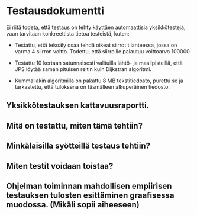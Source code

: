 # Testausdokumentti

Ei riitä todeta, että testaus on tehty käyttäen automaattisia yksikkötestejä, vaan tarvitaan konkreettista tietoa testeistä, kuten:

 * Testattu, että tekoäly osaa tehdä oikeat siirrot tilanteessa, jossa on varma 4 siirron voitto. Todettu, että siirroille palautuu voittoarvo 100000.
 
 * Testattu 10 kertaan satunnaisesti valituilla lähtö- ja maalipisteillä, että JPS löytää saman pituisen reitin kuin Dijkstran algoritmi.
 
 * Kummallakin algoritmilla on pakattu 8 MB tekstitiedosto, purettu se ja tarkastettu, että tuloksena on täsmälleen alkuperäinen tiedosto.


## Yksikkötestauksen kattavuusraportti.
## Mitä on testattu, miten tämä tehtiin?
## Minkälaisilla syötteillä testaus tehtiin?
## Miten testit voidaan toistaa?
## Ohjelman toiminnan mahdollisen empiirisen testauksen tulosten esittäminen graafisessa muodossa. (Mikäli sopii aiheeseen)



